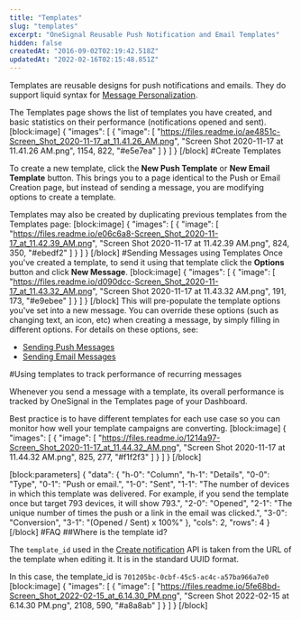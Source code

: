 ```yaml
---
title: "Templates"
slug: "templates"
excerpt: "OneSignal Reusable Push Notification and Email Templates"
hidden: false
createdAt: "2016-09-02T02:19:42.518Z"
updatedAt: "2022-02-16T02:15:48.851Z"
---
```

Templates are reusable designs for push notifications and emails. They do support liquid syntax for [Message Personalization](doc:personalization).

The Templates page shows the list of templates you have created, and basic statistics on their performance (notifications opened and sent). 
[block:image]
{
  "images": [
    {
      "image": [
        "https://files.readme.io/ae4851c-Screen_Shot_2020-11-17_at_11.41.26_AM.png",
        "Screen Shot 2020-11-17 at 11.41.26 AM.png",
        1154,
        822,
        "#e5e7ea"
      ]
    }
  ]
}
[/block]
#Create Templates

To create a new template, click the **New Push Template** or **New Email Template** button. This brings you to a page identical to the Push or Email Creation page, but instead of sending a message, you are modifying options to create a template.

Templates may also be created by duplicating previous templates from the Templates page:
[block:image]
{
  "images": [
    {
      "image": [
        "https://files.readme.io/e06c6a8-Screen_Shot_2020-11-17_at_11.42.39_AM.png",
        "Screen Shot 2020-11-17 at 11.42.39 AM.png",
        824,
        350,
        "#ebedf2"
      ]
    }
  ]
}
[/block]
#Sending Messages using Templates
Once you've created a template, to send it using that template click the **Options** button and click **New Message**. 
[block:image]
{
  "images": [
    {
      "image": [
        "https://files.readme.io/d090dcc-Screen_Shot_2020-11-17_at_11.43.32_AM.png",
        "Screen Shot 2020-11-17 at 11.43.32 AM.png",
        191,
        173,
        "#e9ebee"
      ]
    }
  ]
}
[/block]
This will pre-populate the template options you've set into a new message. You can override these options (such as changing text, an icon, etc) when creating a message, by simply filling in different options. For details on these options, see:
- [Sending Push Messages](doc:sending-notifications) 
- [Sending Email Messages](doc:sending-email) 

#Using templates to track performance of recurring messages

Whenever you send a message with a template, its overall performance is tracked by OneSignal in the Templates page of your Dashboard.

Best practice is to have different templates for each use case so you can monitor how well your template campaigns are converting.
[block:image]
{
  "images": [
    {
      "image": [
        "https://files.readme.io/1214a97-Screen_Shot_2020-11-17_at_11.44.32_AM.png",
        "Screen Shot 2020-11-17 at 11.44.32 AM.png",
        825,
        277,
        "#f1f2f3"
      ]
    }
  ]
}
[/block]

[block:parameters]
{
  "data": {
    "h-0": "Column",
    "h-1": "Details",
    "0-0": "Type",
    "0-1": "Push or email.",
    "1-0": "Sent",
    "1-1": "The number of devices in which this template was delivered. For example, if you send the template once but target 793 devices, it will show 793.",
    "2-0": "Opened",
    "2-1": "The unique number of times the push or a link in the email was clicked.",
    "3-0": "Conversion",
    "3-1": "(Opened / Sent) x 100%"
  },
  "cols": 2,
  "rows": 4
}
[/block]
#FAQ
##Where is the template id?

The `template_id` used in the [Create notification](ref:create-notification) API is taken from the URL of the template when editing it. It is in the standard UUID format.

In this case, the template_id is `701205bc-0cbf-45c5-ac4c-a57ba966a7e0`
[block:image]
{
  "images": [
    {
      "image": [
        "https://files.readme.io/5fe68bd-Screen_Shot_2022-02-15_at_6.14.30_PM.png",
        "Screen Shot 2022-02-15 at 6.14.30 PM.png",
        2108,
        590,
        "#a8a8ab"
      ]
    }
  ]
}
[/block]